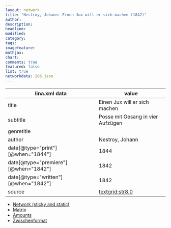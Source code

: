 ```yaml
---
layout: network
title: "Nestroy, Johann: Einen Jux will er sich machen (1842)"
author:
description:
headline:
modified:
category:
tags:
imagefeature: 
mathjax: 
chart: 
comments: true
featured: false
list: true
networkdata: 206.json
---
```

lina.xml data  | value
------------- | -------------
title|Einen Jux will er sich machen
subtitle|Posse mit Gesang in vier Aufzügen
genretitle|
author|Nestroy, Johann
date[@type="print"][@when="1844"]|1844
date[@type="premiere"][@when="1842"]|1842
date[@type="written"][@when="1842"]|1842
source|[textgrid:str8.0](https://textgridlab.org/1.0/tgcrud-public/rest/textgrid:str8.0/data)



* [Network (sticky and static)](/network206)
* [Matrix](/matrix206)
* [Amounts](/amounts206)
* [Zwischenformat](/lina206 )
